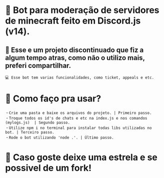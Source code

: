 # 💜 Bot para moderação de servidores de minecraft feito em Discord.js (v14).
## 🚀 Esse e um projeto discontinuado que fiz a algum tempo atras, como não o utilizo mais, preferi compartilhar.
```
💻 Esse bot tem varias funcionalidades, como ticket, appeals e etc.
```

# 🏡 Como faço pra usar?
```
・Crie uma pasta e baixe os arquivos do projeto. | Primeiro passo.
・Troque todos os id's de chats e etc na index.js e nos comandos (mylogs.js)  | Segundo passo.
・Utilize npm i no terminal para instalar todas libs utilizadas no bot. | Terceiro passo.
・Rode o bot utilizando 'node .'. | Último passo.
```

# 🌟 Caso goste deixe uma estrela e se possivel de um fork!

